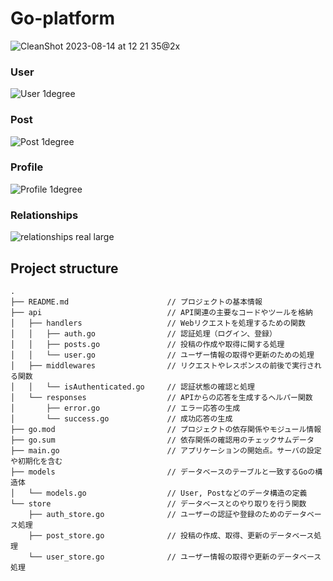 # Go-platform

![CleanShot 2023-08-14 at 12 21 35@2x](https://github.com/eternaleight/go-platform/assets/96198088/56572fe9-715e-4f9b-9a3e-128bfcc0ffb9)
### User
![User 1degree](https://github.com/eternaleight/go-platform/assets/96198088/2d400696-741b-47b4-b4cd-9587d6d53f81)
### Post
![Post 1degree](https://github.com/eternaleight/go-platform/assets/96198088/aa0ce912-e8cb-4e3b-ad28-1f73cc71981a)
### Profile
![Profile 1degree](https://github.com/eternaleight/go-platform/assets/96198088/f02fd20f-f270-4a44-9e28-6b3e2182c83e)
### Relationships
![relationships real large](https://github.com/eternaleight/go-platform/assets/96198088/947c9dd0-3b12-4d80-a0a7-3efa642c3b9d)

## Project structure
```
.
├── README.md                      // プロジェクトの基本情報
├── api                            // API関連の主要なコードやツールを格納
│   ├── handlers                   // Webリクエストを処理するための関数
│   │   ├── auth.go                // 認証処理（ログイン、登録）
│   │   ├── posts.go               // 投稿の作成や取得に関する処理
│   │   └── user.go                // ユーザー情報の取得や更新のための処理
│   ├── middlewares                // リクエストやレスポンスの前後で実行される関数
│   │   └── isAuthenticated.go     // 認証状態の確認と処理
│   └── responses                  // APIからの応答を生成するヘルパー関数
│       ├── error.go               // エラー応答の生成
│       └── success.go             // 成功応答の生成
├── go.mod                         // プロジェクトの依存関係やモジュール情報
├── go.sum                         // 依存関係の確認用のチェックサムデータ
├── main.go                        // アプリケーションの開始点。サーバの設定や初期化を含む
├── models                         // データベースのテーブルと一致するGoの構造体
│   └── models.go                  // User, Postなどのデータ構造の定義
└── store                          // データベースとのやり取りを行う関数
    ├── auth_store.go              // ユーザーの認証や登録のためのデータベース処理
    ├── post_store.go              // 投稿の作成、取得、更新のデータベース処理
    └── user_store.go              // ユーザー情報の取得や更新のデータベース処理
```
